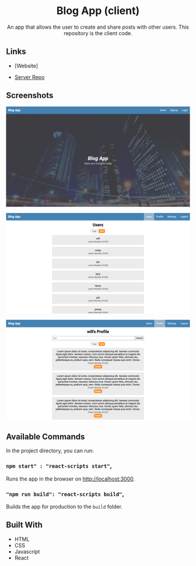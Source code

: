 <h1 align="center">Blog App (client)</h1>

<p align="center">An app that allows the user to create and share posts with other users. This repository is the client code.</p>

## Links

- [Website]

- [Server Repo](https://github.com/cyoung-sudo/blog-app-server)

## Screenshots

![](/public/screenshot1.png)

![](/public/screenshot2.png)

![](/public/screenshot3.png)

## Available Commands

In the project directory, you can run:

### `npm start" : "react-scripts start"`,

Runs the app in the browser on [http://localhost:3000](http://localhost:3000).

### `"npm run build": "react-scripts build"`,

Builds the app for production to the `build` folder.

## Built With

- HTML
- CSS
- Javascript
- React